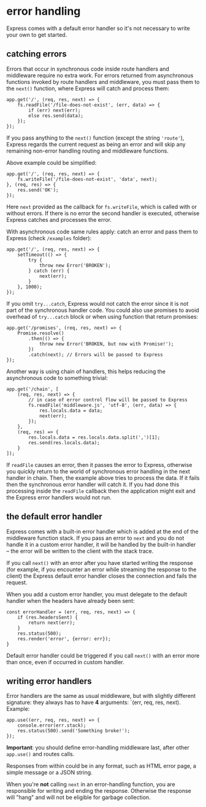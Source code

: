 # error handling

Express comes with a default error handler so it's not necessary to write your own to get started.

## catching errors

Errors that occur in synchronous code inside route handlers and middleware require no extra work. For errors returned from asynchronous functions invoked by route handlers and middleware, you must pass them to the `next()` function, where Express will catch and process them:

```JS
app.get('/', (req, res, next) => {
    fs.readFile('/file-does-not-exist', (err, data) => {
        if (err) next(err);
        else res.send(data);
    });
});
```

If you pass anything to the `next()` function (except the string `'route'`), Express regards the current request as being an error and will skip any remaining non-error handling routing and middleware functions.

Above example could be simplified:

```JS
app.get('/', (req, res, next) => {
    fs.writeFile('/file-does-not-exist', 'data', next);
}, (req, res) => {
    res.send('OK');
});
```

Here `next` provided as the callback for `fs.writeFile`, which is called with or without errors. If there is no error the second handler is executed, otherwise Express catches and processes the error.

With asynchronous code same rules apply: catch an error and pass them to Express (check `/examples` folder):

```JS
app.get('/', (req, res, next) => {
    setTimeout(() => {
        try {
            throw new Error('BROKEN');
        } catch (err) {
            next(err);
        }
    }, 1000);
});
```

If you omit `try...catch`, Express would not catch the error since it is not part of the synchronous handler code. You could also use promises to avoid overhead of `try...catch` block or when using function that return promises:

```JS
app.get('/promises', (req, res, next) => {
    Promise.resolve()
        .then(() => {
            throw new Error('BROKEN, but now with Promise!');
        })
        .catch(next); // Errors will be passed to Express
});
```

Another way is using chain of handlers, this helps reducing the asynchronous code to something trivial:

```JS
app.get('/chain', [
    (req, res, next) => {
        // in case of error control flow will be passed to Express
        fs.readFile('middleware.js', 'utf-8', (err, data) => {
            res.locals.data = data;
            next(err);
        });
    },
    (req, res) => {
        res.locals.data = res.locals.data.split(',')[1];
        res.send(res.locals.data);
    }
]);
```

If `readFile` causes an error, then it passes the error to Express, otherwise you quickly return to the world of synchronous error handling in the next handler in chain. Then, the example above tries to process the data. If it fails then the synchronous error handler will catch it. If you had done this processing inside the `readFile` callback then the application might exit and the Express error handlers would not run.

## the default error handler

Express comes with a built-in error handler which is added at the end of the middleware function stack. If you pass an error to `next` and you do not handle it in a custom error handler, it will be handled by the built-in handler – the error will be written to the client with the stack trace.

If you call `next()` with an error after you have started writing the response (for example, if you encounter an error while streaming the response to the client) the Express default error handler closes the connection and fails the request.

When you add a custom error handler, you must delegate to the default handler when the headers have already been sent:

```JS
const errorHandler = (err, req, res, next) => {
    if (res.headersSent) {
        return next(err);
    }
    res.status(500);
    res.render('error', {error: err});
}
```

Default error handler could be triggered if you call `next()` with an error more than once, even if occurred in custom handler.

## writing error handlers

Error handlers are the same as usual middleware, but with slightly different signature: they always has to have **4** arguments: `(err, req, res, next). Example:

```JS
app.use((err, req, res, next) => {
    console.error(err.stack);
    res.status(500).send('Something broke!');
});
```

**Important**: you should define error-handling middleware last, after other `app.use()` and routes calls.

Responses from within could be in any format, such as HTML error page, a simple message or a JSON string.

When you're **not** calling `next` in an error-handling function, you are responsible for writing and ending the response. Otherwise the response will "hang" and will not be eligible for garbage collection.
